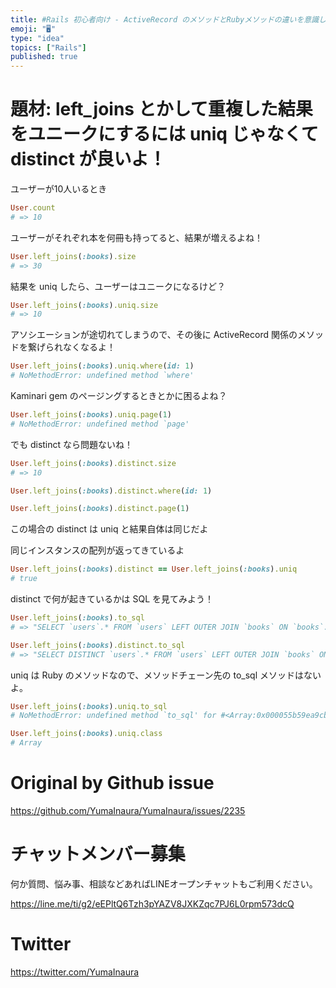 ```yaml
---
title: #Rails 初心者向け - ActiveRecord のメソッドとRubyメソッドの違いを意識してみる
emoji: "🖥"
type: "idea"
topics: ["Rails"]
published: true
---
```


# 題材: left_joins とかして重複した結果をユニークにするには uniq じゃなくて distinct が良いよ！

ユーザーが10人いるとき

```rb
User.count
# => 10
```

ユーザーがそれぞれ本を何冊も持ってると、結果が増えるよね！

```rb
User.left_joins(:books).size
# => 30
```

結果を uniq したら、ユーザーはユニークになるけど？

```rb
User.left_joins(:books).uniq.size
# => 10
```

アソシエーションが途切れてしまうので、その後に ActiveRecord 関係のメソッドを繋げられなくなるよ！

```rb
User.left_joins(:books).uniq.where(id: 1)
# NoMethodError: undefined method `where'
```

Kaminari gem のページングするときとかに困るよね？

```rb
User.left_joins(:books).uniq.page(1)
# NoMethodError: undefined method `page'
```

でも distinct なら問題ないね！

```rb
User.left_joins(:books).distinct.size
# => 10

User.left_joins(:books).distinct.where(id: 1)

User.left_joins(:books).distinct.page(1)
```

この場合の distinct は uniq と結果自体は同じだよ

同じインスタンスの配列が返ってきているよ

```rb
User.left_joins(:books).distinct == User.left_joins(:books).uniq
# true
```

distinct で何が起きているかは SQL を見てみよう！

```rb
User.left_joins(:books).to_sql
# => "SELECT `users`.* FROM `users` LEFT OUTER JOIN `books` ON `books`.`user_id` = `users`.`id`"

User.left_joins(:books).distinct.to_sql
# => "SELECT DISTINCT `users`.* FROM `users` LEFT OUTER JOIN `books` ON `books`.`user_id` = `users`.`id`"
```

uniq は Ruby のメソッドなので、メソッドチェーン先の to_sql メソッドはないよ。


```rb
User.left_joins(:books).uniq.to_sql
# NoMethodError: undefined method `to_sql' for #<Array:0x000055b59ea9cbb8>

User.left_joins(:books).uniq.class
# Array
```

# Original by Github issue

https://github.com/YumaInaura/YumaInaura/issues/2235








<!-- Update From Qiita API -->

# チャットメンバー募集


何か質問、悩み事、相談などあればLINEオープンチャットもご利用ください。

https://line.me/ti/g2/eEPltQ6Tzh3pYAZV8JXKZqc7PJ6L0rpm573dcQ





# Twitter


https://twitter.com/YumaInaura


<!-- Update From Qiita API -->


